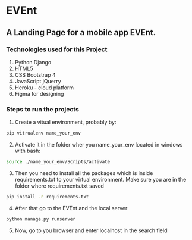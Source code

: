 # EVEnt
## A Landing Page for a mobile app EVEnt. 
### Technologies used for this Project
1. Python Django
2. HTML5
3. CSS Bootstrap 4
4. JavaScript jQuerry
5. Heroku - cloud platform
6. Figma for designing

### Steps to run the projects
1. Create a vitual environment, probably by:
```bash
pip vitrualenv name_your_env
```
2. Activate it in the folder wher you name_your_env located in windows with bash:
```bash
source ./name_your_env/Scripts/activate
```
3. Then you need to install all the packages which is inside requirements.txt to your virtual environment. Make sure you are in the folder where requirements.txt saved
```bash
pip install -r requirements.txt
```
4. After that go to the EVEnt and the local server
```bash
python manage.py runserver
```
5. Now, go to you browser and enter localhost in the search field

